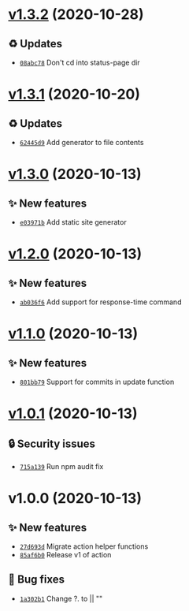 # [v1.3.2](https://github.com/upptime/uptime-monitor/compare/v1.3.1...v1.3.2) (2020-10-28)

## ♻️ Updates

- [`08abc78`](https://github.com/upptime/uptime-monitor/commit/08abc78)  Don&#x27;t cd into status-page dir

# [v1.3.1](https://github.com/upptime/uptime-monitor/compare/v1.3.0...v1.3.1) (2020-10-20)

## ♻️ Updates

- [`62445d9`](https://github.com/upptime/uptime-monitor/commit/62445d9)  Add generator to file contents

# [v1.3.0](https://github.com/upptime/uptime-monitor/compare/v1.2.0...v1.3.0) (2020-10-13)

## ✨ New features

- [`e03971b`](https://github.com/upptime/uptime-monitor/commit/e03971b)  Add static site generator

# [v1.2.0](https://github.com/upptime/uptime-monitor/compare/v1.1.0...v1.2.0) (2020-10-13)

## ✨ New features

- [`ab036f6`](https://github.com/upptime/uptime-monitor/commit/ab036f6)  Add support for response-time command

# [v1.1.0](https://github.com/upptime/uptime-monitor/compare/v1.0.1...v1.1.0) (2020-10-13)

## ✨ New features

- [`801bb79`](https://github.com/upptime/uptime-monitor/commit/801bb79)  Support for commits in update function

# [v1.0.1](https://github.com/upptime/uptime-monitor/compare/v1.0.0...v1.0.1) (2020-10-13)

## 🔒 Security issues

- [`715a139`](https://github.com/upptime/uptime-monitor/commit/715a139)  Run npm audit fix

# v1.0.0 (2020-10-13)

## ✨ New features

- [`27d693d`](https://github.com/upptime/uptime-monitor/commit/27d693d)  Migrate action helper functions
- [`85af6b0`](https://github.com/upptime/uptime-monitor/commit/85af6b0)  Release v1 of action

## 🐛 Bug fixes

- [`1a302b1`](https://github.com/upptime/uptime-monitor/commit/1a302b1)  Change ?. to || &quot;&quot;
